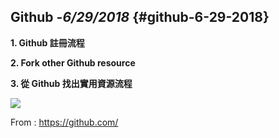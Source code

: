 ## **Github -**_**6/29/2018**_ {#github-6-29-2018}

**1. Github 註冊流程**

**2. Fork other Github resource**

**3. 從 Github 找出實用資源流程**

![](https://blobscdn.gitbook.com/v0/b/gitbook-28427.appspot.com/o/assets%2F-LGRNQS_gkfsZWcmxOVe%2F-LGTcUOYh3_0GJaqbbJ8%2F-LGTcZ_FsPnF25yH3pjG%2Fimage.png?alt=media&token=b3c8b1c0-1b54-42e4-a9a7-d377e3a0a5ee)

From : https://github.com/

